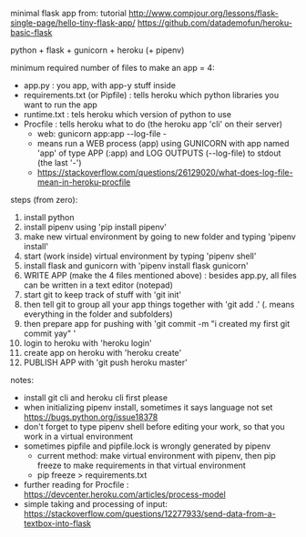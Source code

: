 minimal flask app from:
tutorial http://www.compjour.org/lessons/flask-single-page/hello-tiny-flask-app/
https://github.com/datademofun/heroku-basic-flask

python + flask + gunicorn + heroku (+ pipenv)

minimum required number of files to make an app = 4:
- app.py : you app, with app-y stuff inside
- requirements.txt (or Pipfile) : tells heroku which python libraries you want to run the app
- runtime.txt : tels heroku which version of python to use
- Procfile : tells heroku what to do (the heroku app 'cli' on their server)
    - web: gunicorn app:app --log-file -
    - means run a WEB process (app) using GUNICORN with app named 'app' of type APP (:app) and LOG OUTPUTS (--log-file) to stdout (the last '-')
    - https://stackoverflow.com/questions/26129020/what-does-log-file-mean-in-heroku-procfile

steps (from zero):
1. install python
2. install pipenv using 'pip install pipenv'
3. make new virtual environment by going to new folder and typing 'pipenv install'
4. start (work inside) virtual environment by typing 'pipenv shell'
5. install flask and gunicorn with 'pipenv install flask gunicorn'
6. WRITE APP (make the 4 files mentioned above) : besides app.py, all files can be written in a text editor (notepad)
7. start git to keep track of stuff with 'git init'
8. then tell git to group all your app things together with 'git add .' (. means everything in the folder and subfolders)
9. then prepare app for pushing with 'git commit -m "i created my first git commit yay" '
10. login to heroku with 'heroku login'
11. create app on heroku with 'heroku create'
12. PUBLISH APP with 'git push heroku master'

notes:
- install git cli and heroku cli first please
- when initializing pipenv install, sometimes it says language not set https://bugs.python.org/issue18378
- don't forget to type pipenv shell before editing your work, so that you work in a virtual environment
- sometimes pipfile and pipfile.lock is wrongly generated by pipenv
    - current method: make virtual environment with pipenv, then pip freeze to make requirements in that virtual environment
    - pip freeze > requirements.txt
- further reading for Procfile : https://devcenter.heroku.com/articles/process-model
- simple taking and processing of input: https://stackoverflow.com/questions/12277933/send-data-from-a-textbox-into-flask